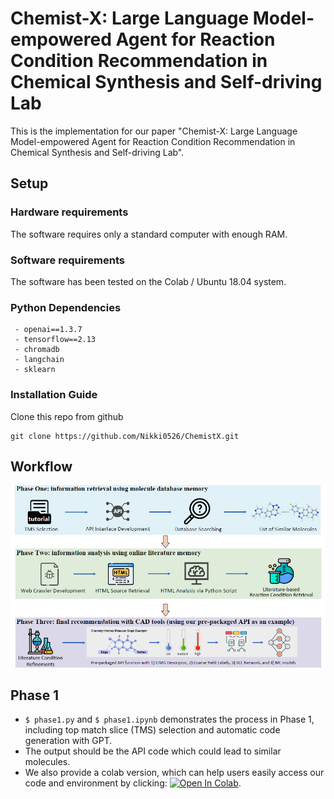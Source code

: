 # Chemist-X: Large Language Model-empowered Agent for Reaction Condition Recommendation in Chemical Synthesis and Self-driving Lab
This is the implementation for our paper "Chemist-X: Large Language Model-empowered Agent for Reaction Condition Recommendation in Chemical Synthesis and Self-driving Lab".

## Setup
### Hardware requirements
The software requires only a standard computer with enough RAM.

### Software requirements
The software has been tested on the Colab / Ubuntu 18.04 system.

### Python Dependencies
```
 - openai==1.3.7
 - tensorflow==2.13
 - chromadb
 - langchain
 - sklearn
```
### Installation Guide
Clone this repo from github
```
git clone https://github.com/Nikki0526/ChemistX.git
```

## Workflow
![image](https://github.com/Nikki0526/ChemistX/blob/main/workflow.png)

## Phase 1
* ``$ phase1.py`` and ``$ phase1.ipynb`` demonstrates the process in Phase 1, including top match slice (TMS) selection and automatic code generation with GPT. 
* The output should be the API code which could lead to similar molecules.
*  We also provide a colab version, which can help users easily access our code and environment by clicking: [![Open In Colab](https://colab.research.google.com/assets/colab-badge.svg)](https://colab.research.google.com/drive/1QqEA0MwoUKaBm0K_CiLT5ukgcKeDH42N?usp=sharing). 
